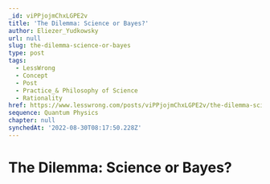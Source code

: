 ```yaml
---
_id: viPPjojmChxLGPE2v
title: 'The Dilemma: Science or Bayes?'
author: Eliezer_Yudkowsky
url: null
slug: the-dilemma-science-or-bayes
type: post
tags:
  - LessWrong
  - Concept
  - Post
  - Practice_& Philosophy of Science
  - Rationality
href: https://www.lesswrong.com/posts/viPPjojmChxLGPE2v/the-dilemma-science-or-bayes
sequence: Quantum Physics
chapter: null
synchedAt: '2022-08-30T08:17:50.228Z'
---
```


# The Dilemma: Science or Bayes?

